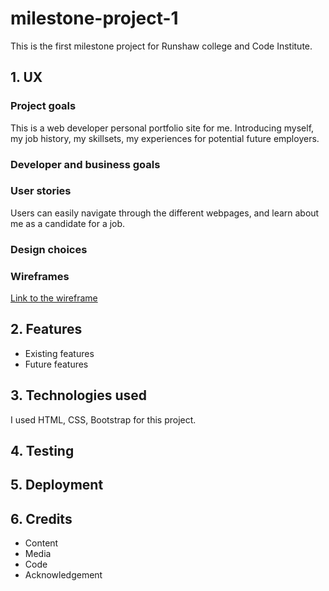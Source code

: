 # milestone-project-1
This is the first milestone project for Runshaw college and Code Institute.
## 1. UX
### Project goals
This is a web developer personal portfolio site for me. Introducing myself, my job history, my skillsets, my experiences for potential future employers. 
### Developer and business goals
### User stories
Users can easily navigate through the different webpages, and learn about me as a candidate for a job.
### Design choices
### Wireframes
[Link to the wireframe](/Milestone-project1.pdf)
## 2. Features
* Existing features
* Future features
## 3. Technologies used
I used HTML, CSS, Bootstrap for this project.
## 4. Testing
## 5. Deployment
## 6. Credits
* Content
* Media
* Code
* Acknowledgement